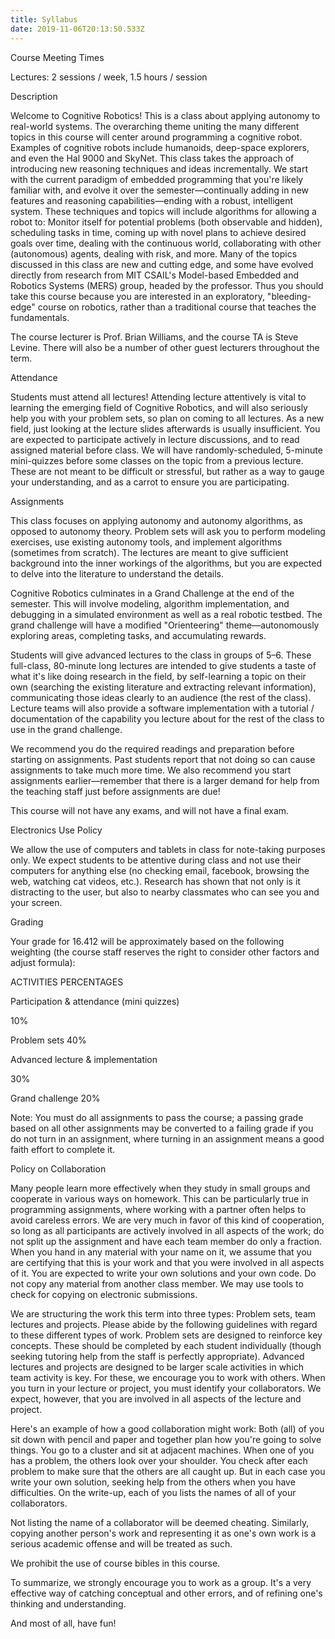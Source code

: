 ```yaml
---
title: Syllabus
date: 2019-11-06T20:13:50.533Z
---
```

Course Meeting Times

Lectures: 2 sessions / week, 1.5 hours / session

Description

Welcome to Cognitive Robotics! This is a class about applying autonomy to real-world systems. The overarching theme uniting the many different topics in this course will center around programming a cognitive robot. Examples of cognitive robots include humanoids, deep-space explorers, and even the Hal 9000 and SkyNet. This class takes the approach of introducing new reasoning techniques and ideas incrementally. We start with the current paradigm of embedded programming that you're likely familiar with, and evolve it over the semester—continually adding in new features and reasoning capabilities—ending with a robust, intelligent system. These techniques and topics will include algorithms for allowing a robot to: Monitor itself for potential problems (both observable and hidden), scheduling tasks in time, coming up with novel plans to achieve desired goals over time, dealing with the continuous world, collaborating with other (autonomous) agents, dealing with risk, and more. Many of the topics discussed in this class are new and cutting edge, and some have evolved directly from research from MIT CSAIL's Model-based Embedded and Robotics Systems (MERS) group, headed by the professor. Thus you should take this course because you are interested in an exploratory, "bleeding-edge" course on robotics, rather than a traditional course that teaches the fundamentals.

The course lecturer is Prof. Brian Williams, and the course TA is Steve Levine. There will also be a number of other guest lecturers throughout the term.

Attendance

Students must attend all lectures! Attending lecture attentively is vital to learning the emerging field of Cognitive Robotics, and will also seriously help you with your problem sets, so plan on coming to all lectures. As a new field, just looking at the lecture slides afterwards is usually insufficient. You are expected to participate actively in lecture discussions, and to read assigned material before class. We will have randomly-scheduled, 5-minute mini-quizzes before some classes on the topic from a previous lecture. These are not meant to be difficult or stressful, but rather as a way to gauge your understanding, and as a carrot to ensure you are participating.

Assignments

This class focuses on applying autonomy and autonomy algorithms, as opposed to autonomy theory. Problem sets will ask you to perform modeling exercises, use existing autonomy tools, and implement algorithms (sometimes from scratch). The lectures are meant to give sufficient background into the inner workings of the algorithms, but you are expected to delve into the literature to understand the details.

Cognitive Robotics culminates in a Grand Challenge at the end of the semester. This will involve modeling, algorithm implementation, and debugging in a simulated environment as well as a real robotic testbed. The grand challenge will have a modified "Orienteering" theme—autonomously exploring areas, completing tasks, and accumulating rewards.

Students will give advanced lectures to the class in groups of 5–6. These full-class, 80-minute long lectures are intended to give students a taste of what it's like doing research in the field, by self-learning a topic on their own (searching the existing literature and extracting relevant information), communicating those ideas clearly to an audience (the rest of the class). Lecture teams will also provide a software implementation with a tutorial / documentation of the capability you lecture about for the rest of the class to use in the grand challenge.

We recommend you do the required readings and preparation before starting on assignments. Past students report that not doing so can cause assignments to take much more time. We also recommend you start assignments earlier—remember that there is a larger demand for help from the teaching staff just before assignments are due!

This course will not have any exams, and will not have a final exam.

Electronics Use Policy

We allow the use of computers and tablets in class for note-taking purposes only. We expect students to be attentive during class and not use their computers for anything else (no checking email, facebook, browsing the web, watching cat videos, etc.). Research has shown that not only is it distracting to the user, but also to nearby classmates who can see you and your screen.

Grading

Your grade for 16.412 will be approximately based on the following weighting (the course staff reserves the right to consider other factors and adjust formula):

ACTIVITIES	PERCENTAGES

Participation & attendance (mini quizzes)

10%

Problem sets	40%

Advanced lecture & implementation

30%

Grand challenge	20%

Note: You must do all assignments to pass the course; a passing grade based on all other assignments may be converted to a failing grade if you do not turn in an assignment, where turning in an assignment means a good faith effort to complete it.

Policy on Collaboration

Many people learn more effectively when they study in small groups and cooperate in various ways on homework. This can be particularly true in programming assignments, where working with a partner often helps to avoid careless errors. We are very much in favor of this kind of cooperation, so long as all participants are actively involved in all aspects of the work; do not split up the assignment and have each team member do only a fraction. When you hand in any material with your name on it, we assume that you are certifying that this is your work and that you were involved in all aspects of it. You are expected to write your own solutions and your own code. Do not copy any material from another class member. We may use tools to check for copying on electronic submissions.

We are structuring the work this term into three types: Problem sets, team lectures and projects. Please abide by the following guidelines with regard to these different types of work. Problem sets are designed to reinforce key concepts. These should be completed by each student individually (though seeking tutoring help from the staff is perfectly appropriate). Advanced lectures and projects are designed to be larger scale activities in which team activity is key. For these, we encourage you to work with others. When you turn in your lecture or project, you must identify your collaborators. We expect, however, that you are involved in all aspects of the lecture and project.

Here's an example of how a good collaboration might work: Both (all) of you sit down with pencil and paper and together plan how you're going to solve things. You go to a cluster and sit at adjacent machines. When one of you has a problem, the others look over your shoulder. You check after each problem to make sure that the others are all caught up. But in each case you write your own solution, seeking help from the others when you have difficulties. On the write-up, each of you lists the names of all of your collaborators.

Not listing the name of a collaborator will be deemed cheating. Similarly, copying another person's work and representing it as one's own work is a serious academic offense and will be treated as such.

We prohibit the use of course bibles in this course.

To summarize, we strongly encourage you to work as a group. It's a very effective way of catching conceptual and other errors, and of refining one's thinking and understanding.

And most of all, have fun!
